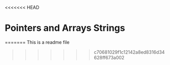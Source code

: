 <<<<<<< HEAD
# Pointers and Arrays Strings
=======
This is a readme file
>>>>>>> c70681029f1c12142a8ed8316d34628ff673a002
